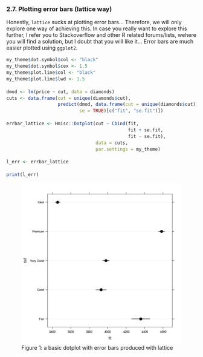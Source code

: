 

### 2.7. Plotting error bars (lattice way)

Honestly, ```lattice``` sucks at plotting error bars... Therefore, we will only explore one way of achieving this. In case you really want to explore this further, I refer you to Stackoverflow and other R related forums/lists, wehere you will find a solution, but I doubt that you will like it... Error bars are much easier plotted using ```ggplot2```.


```r
my_theme$dot.symbol$col <- "black"
my_theme$dot.symbol$cex <- 1.5
my_theme$plot.line$col <- "black"
my_theme$plot.line$lwd <- 1.5

dmod <- lm(price ~ cut, data = diamonds)
cuts <- data.frame(cut = unique(diamonds$cut), 
                   predict(dmod, data.frame(cut = unique(diamonds$cut)), 
                           se = TRUE)[c("fit", "se.fit")])

errbar_lattice <- Hmisc::Dotplot(cut ~ Cbind(fit, 
                                             fit + se.fit, 
                                             fit - se.fit),
                                 data = cuts, 
                                 par.settings = my_theme)

l_err <- errbar_lattice

print(l_err)
```

<figure><img src="../../book_figures/latt err.png"><figcaption>Figure 1: a basic dotplot with error bars produced with lattice</figcaption></figure>
